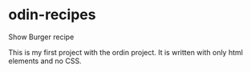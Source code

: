 # odin-recipes

Show Burger recipe

This is my first project with the ordin project. It is written with only html elements and no CSS.


